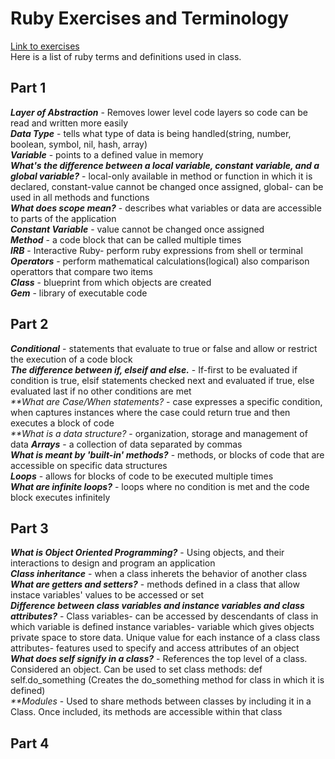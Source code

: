 # Ruby Exercises and Terminology 
[Link to exercises](https://github.com/cruzgerman216/CodeLabs-Ruby-on-Rails-Exercises) <br>
Here is a list of ruby terms and definitions used in class.

## Part 1 
<em>**Layer of Abstraction**</em> - Removes lower level code layers so code can be read and written more easily <br>
<em>**Data Type**</em> - tells what type of data is being handled(string, number, boolean, symbol, nil, hash, array) <br>
<em>**Variable**</em> - points to a defined value in memory <br>
<em>**What's the difference between a local variable, constant variable, and a global variable?**</em> - local-only available in method or function in which it is declared, constant-value cannot be changed once assigned, global- can be used in all methods and functions <br>
<em>**What does scope mean?**</em> - describes what variables or data are accessible to parts of the application <br>
<em>**Constant Variable**</em> - value cannot be changed once assigned <br>
<em>**Method**</em> - a code block that can be called multiple times <br>
<em>**IRB**</em> - Interactive Ruby- perform ruby expressions from shell or terminal <br>
<em>**Operators**</em> - perform mathematical calculations(logical) also comparison operattors that compare two items <br>
<em>**Class**</em> - blueprint from which objects are created <br>
<em>**Gem**</em> - library of executable code <br>

## Part 2
<em>**Conditional**</em> - statements that evaluate to true or false and allow or restrict the execution of a code block <br>
<em>**The difference between if, elseif and else.**</em> - If-first to be evaluated if condition is true, elsif statements checked next and evaluated if true, else evaluated last if no other conditions are met <br>
<em>**What are Case/When statements? </em> - case expresses a specific condition, when captures instances where the case could return true and then executes a block of code <br>
<em>**What is a data structure? </em> - organization, storage and management of data <rb>
<em>**Arrays**</em> - a collection of data separated by commas <br>
<em>**What is meant by 'built-in' methods?**</em> - methods, or blocks of code that are accessible on specific data structures <br>
<em>**Loops**</em> - allows for blocks of code to be executed multiple times <br>
<em>**What are infinite loops?**</em> - loops where no condition is met and the code block executes infinitely <br>

## Part 3
<em>**What is Object Oriented Programming?**</em> - Using objects, and their interactions to design and program an application <br>
<em>**Class inheritance**</em> - when a class inherets the behavior of another class <br>
<em>**What are getters and setters?**</em> - methods defined in a class that allow instace variables' values to be accessed or set <br>
<em>**Difference between class variables and instance variables and class attributes?**</em> -
Class variables- can be accessed by descendants of class in which variable is defined
instance variables- variable which gives objects private space to store data. Unique value for each instance of a class
class attributes- features used to specify and access attributes of an object <br>
<em>**What does self signify in a class?**</em> - References the top level of a class. Considered an object. Can be used to set class methods: def self.do_something (Creates the do_something method for class in which it is defined) <br>
<em>**Modules</em> - Used to share methods between classes by including it in a Class. Once included, its methods are accessible within that class<br>

## Part 4
